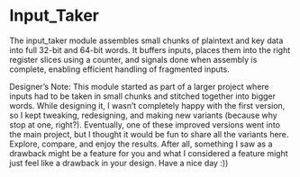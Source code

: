# Input_Taker
The input_taker module assembles small chunks of plaintext and key data into full 32-bit and 64-bit words. It buffers inputs, places them into the right register slices using a counter, and signals done when assembly is complete, enabling efficient handling of fragmented inputs.








Designer’s Note:
This module started as part of a larger project where inputs had to be taken in small chunks and stitched together into bigger words. While designing it, I wasn’t completely happy with the first version, so I kept tweaking, redesigning, and making new variants (because why stop at one, right?). Eventually, one of these improved versions went into the main project, but I thought it would be fun to share all the variants here. Explore, compare, and enjoy the results. 
After all, something I saw as a drawback might be a feature for you and what I considered a feature might just feel like a drawback in your design.
Have a nice day :))
